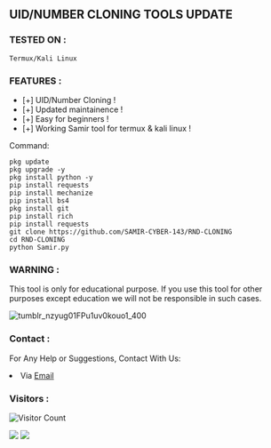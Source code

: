 


## UID/NUMBER CLONING TOOLS UPDATE

### TESTED ON :

    Termux/Kali Linux

### FEATURES :
* [+] UID/Number Cloning !
* [+] Updated maintainence !
* [+] Easy for beginners !
* [+] Working Samir tool for termux & kali linux !



Command:

``` shell script
pkg update
pkg upgrade -y
pkg install python -y
pip install requests
pip install mechanize
pip install bs4
pkg install git
pip install rich
pip install requests
git clone https://github.com/SAMIR-CYBER-143/RND-CLONING
cd RND-CLONING
python Samir.py
```


### WARNING :

This tool is only for educational purpose. If you use this tool for other purposes except education we will not be responsible in such cases.

![tumblr_nzyug01FPu1uv0kouo1_400](https://user-images.githubusercontent.com/107056647/216527573-6116b55e-a4e7-43c1-a2a5-aaa7577c672e.gif)


### Contact :
For Any Help or Suggestions, Contact With Us:
<li> Via <a href="mailto: samircyber143@gmail.com">Email</a>


### Visitors :

![Visitor Count](https://profile-counter.glitch.me/weirdnehal/count.svg)


<p align="left">
  <a href="https://github.com/SAMIR-CYBER-143" target="_blank"><img src="https://img.shields.io/badge/Github-weirdnehal-green?style=for-the-badge&logo=github"></a>
  <a href="https://m.me/100090804254681" target="_blank"><img src="https://img.shields.io/badge/Chat-Messenger-blue?style=for-the-badge&logo=messenger"></a>
</p>
